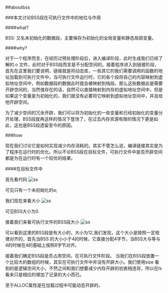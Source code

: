 ##aboutbss

###本文讨论BSS段在可执行文件中的地位与作用

####what?

BSS: 又名未初始化的数据段，主要保存为初始化的全局变量和静态局部变量。


####why?

对于一个程序而言，在经历过预处理阶段后，进入编译阶段，此时生成我们已经了解的.o 文件，此时对于BSS段而言是不分配空间的。接着程序进入到链接阶段，首先在这里我们要说明，链接就是将动态库，一些其它的我们需要调用的函数的地址加载到可执行文件中。当可执行文件运行时，它的各个段将自己的内容映射到虚拟地址空间中，例如数据段的数据此时就会被映射到栈段，那么这些数据此是需要开辟空间的，当然值存在的话，自然可以直接映射到内存的虚拟地址空间中，但是如果这个变量是为初始化的，我们就没有必要将它映射到虚拟地址空间中，并且给他开辟空间。

为了减少空间的冗余开辟，我们可以将为初始化的一些变量和已经初始化的变量分开处理，BSS段就再这样的情况下登场了，在过去内存资源有限的情况下更是如此，这也是BSS段遗留至今的原因。

###how

现在我们讨论它是如何实现减少内存消耗的。其实不管怎么说，编译链接其实是为了程序在运行时的优化。所以不论BSS段在目标文件，可执行文件中是否开辟空间都是为在运行时有一个较优的结果。

####在目标文件中

首先看代码
![ss](./image/testc.png)

可见只有一个未初始化的a;

我们现在来看大小
![ss](./image/testo.png)

可见BSS大小为0.

接着我们来看可执行文件的BSS段大小
![ss](./image/test.png)

可以看到这里的BSS段是有大小的，大小为12,我们发现，这个大小是按照一定规律对齐的，首先当BSS 的大小小于4的时候，它直接分配4字节，当BSS大与等与4的时候在4的基础上按照8字节对齐。

接着我们确定BSS段是否占用空间，在可执行文件阶段。
当我们在BSS段放置一个比较大的数组的时候，其实在可执行文件中并没有开辟大小。我们使用size 看到的是逻辑空间大小，不然之间和我们想要减少内存开辟的初衷相违背，所以在ls 看来只是相应的增加了记录的大小而已。

至于ALLOC属性是在加载过程中可能动态开辟的。
